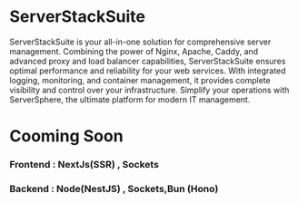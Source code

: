 # ServerStackSuite
ServerStackSuite is your all-in-one solution for comprehensive server management. Combining the power of Nginx, Apache, Caddy, and advanced proxy and load balancer capabilities, ServerStackSuite ensures optimal performance and reliability for your web services. With integrated logging, monitoring, and container management, it provides complete visibility and control over your infrastructure. Simplify your operations with ServerSphere, the ultimate platform for modern IT management.
 # Cooming Soon

### Frontend : NextJs(SSR) , Sockets
### Backend : Node(NestJS) , Sockets,Bun (Hono)
